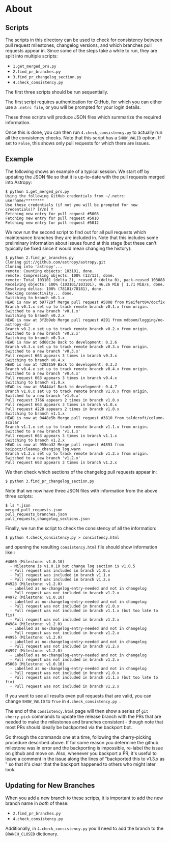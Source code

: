 About
=====

Scripts
-------

The scripts in this directory can be used to check for consistency between pull
request milestones, changelog versions, and which branches pull requests appear
in. Since some of the steps take a while to run, they are split into multiple
scripts:

* ``1.get_merged_prs.py``
* ``2.find_pr_branches.py``
* ``3.find_pr_changelog_section.py``
* ``4.check_consistency.py``

The first three scripts should be run sequentially.

The first script requires authentication for GitHub, for which you can either
use a ``.netrc file``, or you will be prompted for your login details.

These three scripts will produce JSON files which summarize
the required information.

Once this is done, you can then run ``4.check_consistency.py`` to actually run
all the consistency checks. Note that this script has a ``SHOW_VALID`` option.
If set to `False`, this shows only pull requests for which there are issues.

Example
-------

The following shows an example of a typical session. We start off by updating
the JSON file so that it is up-to-date with the pull requests merged into
Astropy:

    $ python 1.get_merged_prs.py
    Using the following GitHub credentials from ~/.netrc: username/********
    Use these credentials (if not you will be prompted for new credentials)? [Y/n] Y
    Fetching new entry for pull request #5008
    Fetching new entry for pull request #5010
    Fetching new entry for pull request #5012

We now run the second script to find out for all pull requests which
maintenance branches they are included in. Note that this includes some
preliminary information about issues found at this stage (but these can't
typically be fixed since it would mean changing the history):

    $ python 2.find_pr_branches.py
    Cloning git://github.com/astropy/astropy.git
    Cloning into 'astropy'...
    remote: Counting objects: 103101, done.
    remote: Compressing objects: 100% (13/13), done.
    remote: Total 103101 (delta 2), reused 0 (delta 0), pack-reused 103088
    Receiving objects: 100% (103101/103101), 46.26 MiB | 1.71 MiB/s, done.
    Resolving deltas: 100% (78181/78181), done.
    Checking connectivity... done.
    Switching to branch v0.1.x
    HEAD is now at b97729f Merge pull request #5008 from MSeifert04/docfix
    Branch v0.1.x set up to track remote branch v0.1.x from origin.
    Switched to a new branch 'v0.1.x'
    Switching to branch v0.2.x
    HEAD is now at 3f2b9eb Merge pull request #291 from mdboom/logging/no-astropy-dir
    Branch v0.2.x set up to track remote branch v0.2.x from origin.
    Switched to a new branch 'v0.2.x'
    Switching to branch v0.3.x
    HEAD is now at 6d60c3e Back to development: 0.2.6
    Branch v0.3.x set up to track remote branch v0.3.x from origin.
    Switched to a new branch 'v0.3.x'
    Pull request 663 appears 3 times in branch v0.3.x
    Switching to branch v0.4.x
    HEAD is now at 4202159 Back to development: 0.3.3
    Branch v0.4.x set up to track remote branch v0.4.x from origin.
    Switched to a new branch 'v0.4.x'
    Pull request 663 appears 3 times in branch v0.4.x
    Switching to branch v1.0.x
    HEAD is now at 65444af Back to development: 0.4.7
    Branch v1.0.x set up to track remote branch v1.0.x from origin.
    Switched to a new branch 'v1.0.x'
    Pull request 3766 appears 2 times in branch v1.0.x
    Pull request 663 appears 3 times in branch v1.0.x
    Pull request 4228 appears 2 times in branch v1.0.x
    Switching to branch v1.1.x
    HEAD is now at 0448e5b Merge pull request #3810 from taldcroft/column-scalar
    Branch v1.1.x set up to track remote branch v1.1.x from origin.
    Switched to a new branch 'v1.1.x'
    Pull request 663 appears 3 times in branch v1.1.x
    Switching to branch v1.2.x
    HEAD is now at 955ea32 Merge pull request #4893 from bsipocz/cleanup_changing_log.warn
    Branch v1.2.x set up to track remote branch v1.2.x from origin.
    Switched to a new branch 'v1.2.x'
    Pull request 663 appears 3 times in branch v1.2.x

We then check which sections of the changelog pull requests appear in:

    $ python 3.find_pr_changelog_section.py

Note that we now have three JSON files with information from the above three
scripts:

    $ ls *.json
    merged_pull_requests.json
    pull_requests_branches.json
    pull_requests_changelog_sections.json

Finally, we run the script to check the consistency of all the information:

    $ python 4.check_consistency.py > consistency.html

and opening the resulting ``consistency.html`` file should show information
like::

    #4060 (Milestone: v1.0.10)
      - Milestone is v1.0.10 but change log section is v1.0.5
      - Pull request was included in branch v1.0.x
      - Pull request was included in branch v1.1.x
      - Pull request was included in branch v1.2.x
    #4928 (Milestone: v1.2.0)
      - Labelled as no-changelog-entry-needed and not in changelog
      - Pull request was not included in branch v1.2.x
    #4972 (Milestone: v1.0.10)
      - Labelled as no-changelog-entry-needed and not in changelog
      - Pull request was not included in branch v1.0.x
      - Pull request was not included in branch v1.1.x (but too late to fix)
      - Pull request was not included in branch v1.2.x
    #4984 (Milestone: v1.2.0)
      - Labelled as no-changelog-entry-needed and not in changelog
      - Pull request was not included in branch v1.2.x
    #4995 (Milestone: v1.2.0)
      - Labelled as no-changelog-entry-needed and not in changelog
      - Pull request was not included in branch v1.2.x
    #4997 (Milestone: v1.2.0)
      - Labelled as no-changelog-entry-needed and not in changelog
      - Pull request was not included in branch v1.2.x
    #5008 (Milestone: v1.0.10)
      - Labelled as no-changelog-entry-needed and not in changelog
      - Pull request was not included in branch v1.0.x
      - Pull request was not included in branch v1.1.x (but too late to fix)
      - Pull request was not included in branch v1.2.x

If you want to see all results even pull requests that are valid, you can change
``SHOW_VALID`` to ``True`` in ``4.check_consistency.py ``.

The end of the ``consistency.html`` page will then show a series of
``git cherry-pick`` commands to update the release branch with the PRs that
are needed to make the milestones and branches consistent - though note
that most PRs should ideally be backported via the backport bot.

Go through the commands one at a time, following the cherry-picking procedure
described above. If for some reason you determine the github milestone was in
error and the backporting is impossible, re-label the issue on github and move
on.  Also, whenever you backport a PR, it's useful to leave a comment in the
issue along the lines of "backported this to v1.3.x as <SHA>" so that it's clear
that the backport happened to others who might later look.


Updating for New Branches
-------------------------

When you add a new branch to these scripts, it is important to add the new
branch name in *both* of these:

* ``2.find_pr_branches.py``
* ``4.check_consistency.py``

Additionally, in ``4.check_consistency.py`` you'll need to add the branch to
the ``BRANCH_CLOSED`` dictionary.
